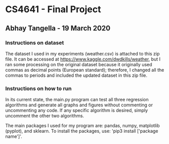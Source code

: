 # CS4641 - Final Project
## Abhay Tangella - 19 March 2020

### Instructions on dataset
The dataset I used in my experiments (weather.csv) is attached to this zip file. It can be accessed at https://www.kaggle.com/dwdkills/weather, but I ran some processing on the original dataset because it originally used commas as decimal points (European standard); therefore, I changed all the commas to periods and included the updated dataset in this zip file.

### Instructions on how to run
In its current state, the main.py program can test all three regression algorithms and generate all graphs and figures without commenting or uncommenting any code. If any specific algorithm is desired, simply uncomment the other two algorithms.

The main packages I used for my program are: pandas, numpy, matplotlib (pyplot), and sklearn. To install the packages, use: 'pip3 install ['package name']'.